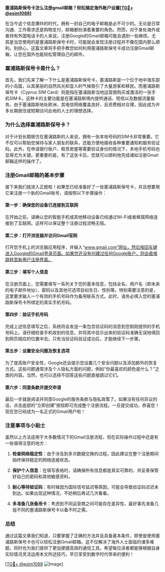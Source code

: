 **塞浦路斯保号卡怎么注册gmail邮箱？轻松搞定海外账户设置[[TG💪+ @esim1088](https://t.me/s/esim1088)]**

在当今这个信息爆炸的时代，拥有一封自己的电子邮箱是必不可少的。无论是日常沟通、工作需求还是购物支付，邮箱都扮演着重要的角色。然而，对于身处海外或者持有外国电话卡的人来说，注册Google的Gmail邮箱可能会遇到一些麻烦。尤其是当您使用的是塞浦路斯保号卡时，可能就会发现注册过程并不像在国内那么顺利。别担心，这篇文章将手把手教您如何利用塞浦路斯保号卡成功注册Gmail邮箱，让您在国外也能轻松管理自己的邮件。

### 塞浦路斯保号卡是什么？

首先，我们先来了解一下什么是塞浦路斯保号卡。塞浦路斯是一个位于地中海东部的小岛国，以其美丽的自然风光和宜人的气候吸引了大量游客和移民。而塞浦路斯保号卡（Cyprus SIM Card）则是指在塞浦路斯当地运营商购买或激活的一张手机SIM卡。这种卡的主要功能是在塞浦路斯境内提供通话、短信以及数据流量服务。由于塞浦路斯地处欧洲，其电信网络覆盖良好，且资费相对合理，因此成为许多长期居住或短期访问此地的人士的理想选择。

### 为什么选择塞浦路斯保号卡？

对于计划长期居住在塞浦路斯的人来说，拥有一张本地号码的SIM卡非常重要。它不仅可以帮助您保持与家人朋友的联系，还能方便地接收各种重要通知和服务验证码。此外，在申请银行账户、租赁房屋等需要验证身份的情况下，本地手机号码也显得尤为关键。更重要的是，有了这张卡后，您就可以顺利地完成诸如注册Gmail邮箱这样的操作了。

### 注册Gmail邮箱的基本步骤

接下来我们就进入正题啦！如果您已经准备好了一张塞浦路斯保号卡，并且想要用它来注册一个新的Gmail账号，请按照以下步骤操作：

#### 第一步：确保您的设备已连接到互联网
在开始之前，请确认您的智能手机或其他移动设备已经通过Wi-Fi或者蜂窝网络连接到了互联网。这样可以保证整个注册过程流畅无阻。

#### 第二步：打开浏览器并访问Gmail官网
打开您手机上的浏览器应用程序，并输入“www.gmail.com”网址，然后按回车键进入Google的Gmail登录页面。如果您还没有创建过任何Google账户，则会直接跳转至新用户注册界面。

#### 第三步：填写个人信息
在注册页面上，您需要填写一系列关于您的基本信息，包括全名、用户名（即未来的电子邮件地址）、密码以及其他可选项目如生日、性别等。特别需要注意的是，这里要求输入一个有效的手机号码作为备用联系方式。此时，请务必填入您的塞浦路斯保号卡所绑定的真实手机号码。

#### 第四步：验证手机号码
完成上述信息填写之后，系统将会发送一条包含验证码的消息到您刚刚提供的手机号码上。请仔细检查手机收到的信息，并将其中显示出来的验证码准确无误地填回到网页相应的位置中去。只有当验证码验证成功后，才能继续下一步骤。

#### 第五步：设置安全问题及恢复选项
为了提高账户安全性，Google还会提示您设置几个安全问题以及添加额外的恢复方式。这些问题通常涉及个人隐私方面的问题，例如“你最喜欢的颜色是什么？”之类的内容。当然，也可以选择不回答这些问题直接跳过它们。

#### 第六步：同意条款并提交申请
最后一步就是阅读并同意Google的服务条款与隐私政策了。如果没有任何异议的话，点击底部的“立即创建”按钮即可完成整个注册流程。一旦提交成功，恭喜您！现在您已经成为一名正式的Gmail用户啦！

### 注意事项与小贴士

虽然以上方法适用于大多数情况下的Gmail注册流程，但在实际操作过程中还是有一些值得注意的地方：

1. **检查网络稳定性**：由于涉及到多次数据交换的过程，因此建议在整个注册期间始终保持稳定的网络连接状态。
   
2. **保护个人信息**：在填写表格时，请确保所有信息都是真实可靠的，并妥善保管好自己的密码和其他敏感资料。

3. **耐心等待验证码**：有时候因为国际信号延迟等原因，可能会导致验证码迟迟未到达。如果出现这种情况，不妨稍后再试几次看看。

4. **多准备几张备用卡**：考虑到不同运营商之间可能存在差异性，最好事先准备几组不同的塞浦路斯保号卡以备不时之需。

### 总结

通过这篇文章我们知道，只要掌握了正确的方法并且具备基本条件，即使是使用塞浦路斯保号卡也可以轻松注册Gmail邮箱。这不仅解决了海外人士面临的诸多难题，同时也为我们提供了更加便捷高效的通信工具。希望每位读者都能够根据自身实际情况灵活运用本文所述技巧，早日享受到数字时代带来的便利！

[[TG💪+ @esim1088](https://t.me/s/esim1088) ![Image](https://i.postimg.cc/4NQfJmqS/Snipaste-2025-05-13-00-14-12.png)]